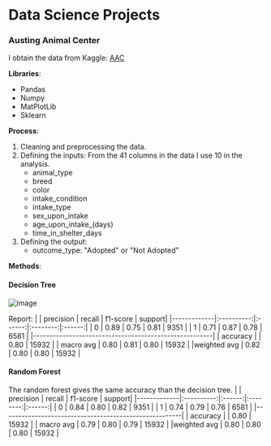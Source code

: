 # Data Science Projects

### Austing Animal Center 

I obtain the data from Kaggle: [AAC](https://www.kaggle.com/datasets/aaronschlegel/austin-animal-center-shelter-intakes-and-outcomes?select=aac_intakes_outcomes.csv)

__Libraries__:
  * Pandas
  * Numpy
  * MatPlotLib
  * Sklearn
  
**Process**: 
  1. Cleaning and preprocessing the data.
  2. Defining the inputs: From the 41 columns in the data I use 10 in the analysis.
      * animal_type
      * breed
      * color
      * intake_condition
      * intake_type
      * sex_upon_intake
      * age_upon_intake_(days)
      * time_in_shelter_days
 3. Defining the output: 
      * outcome_type: "Adopted" or "Not Adopted"
 
 **Methods**:

#### Decision Tree
![image](https://user-images.githubusercontent.com/92321983/185189607-dc595577-0158-4733-9915-68d5d6ad03b7.png)

Report:
|             | precision  | recall | f1-score | support|
|-------------|:----------:|:------:|:--------:|:------:|
|           0 |     0.89   |  0.75  |   0.81   |  9351  |
|           1 |     0.71   |  0.87  |   0.78   |  6581  |
|-------------------------------------------------------|
|    accuracy |                     |   0.80   | 15932  |
|   macro avg |     0.80   |  0.81  |   0.80   | 15932  |
|weighted avg |     0.82   |  0.80  |   0.80   | 15932  |


#### Random Forest
The random forest gives the same accuracy than the decision tree.
|             | precision  | recall | f1-score | support|
|-------------|:----------:|:------:|:--------:|:------:|
|           0 |     0.84   |  0.80  |   0.82   |  9351  |
|           1 |     0.74   |  0.79  |   0.76   |  6581  |
|-------------------------------------------------------|
|    accuracy |                     |   0.80   | 15932  |
|   macro avg |     0.79   |  0.80  |   0.79   | 15932  |
|weighted avg |     0.80   |  0.80  |   0.80   | 15932  |

